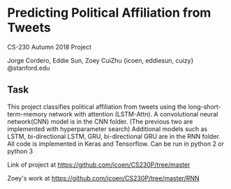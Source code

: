 # Predicting Political Affiliation from Tweets

CS-230 Autumn 2018 Project

Jorge Cordero, Eddie Sun, Zoey CuiZhu
{icoen, eddiesun, cuizy} @stanford.edu

<h2>Task</h2>

This project classifies political affiliation from tweets using the long-short-term-memory network with attention (LSTM-Attn).  A convolutional neural network(CNN) model is in the CNN folder.  (The previous two are implemented with hyperparameter search)  Additional models such as LSTM, bi-directional LSTM, GRU, bi-directional GRU are in the RNN folder.  All code is implemented in Keras and Tensorflow.  Can be run in python 2 or python 3

Link of project at https://github.com/icoen/CS230P/tree/master

Zoey's work at https://github.com/icoen/CS230P/tree/master/RNN

